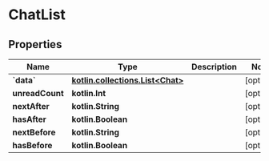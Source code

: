 
# ChatList

## Properties
Name | Type | Description | Notes
------------ | ------------- | ------------- | -------------
**&#x60;data&#x60;** | [**kotlin.collections.List&lt;Chat&gt;**](Chat.md) |  |  [optional]
**unreadCount** | **kotlin.Int** |  |  [optional]
**nextAfter** | **kotlin.String** |  |  [optional]
**hasAfter** | **kotlin.Boolean** |  |  [optional]
**nextBefore** | **kotlin.String** |  |  [optional]
**hasBefore** | **kotlin.Boolean** |  |  [optional]



